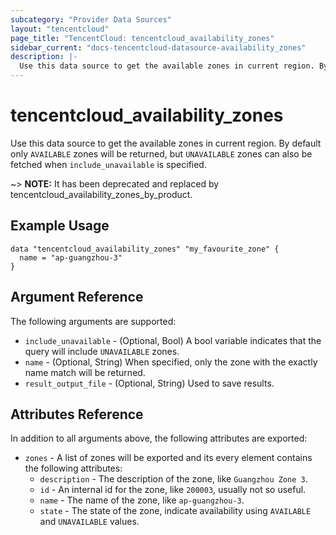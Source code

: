 ```yaml
---
subcategory: "Provider Data Sources"
layout: "tencentcloud"
page_title: "TencentCloud: tencentcloud_availability_zones"
sidebar_current: "docs-tencentcloud-datasource-availability_zones"
description: |-
  Use this data source to get the available zones in current region. By default only `AVAILABLE` zones will be returned, but `UNAVAILABLE` zones can also be fetched when `include_unavailable` is specified.
---
```


# tencentcloud_availability_zones

Use this data source to get the available zones in current region. By default only `AVAILABLE` zones will be returned, but `UNAVAILABLE` zones can also be fetched when `include_unavailable` is specified.

~> **NOTE:** It has been deprecated and replaced by tencentcloud_availability_zones_by_product.

## Example Usage

```hcl
data "tencentcloud_availability_zones" "my_favourite_zone" {
  name = "ap-guangzhou-3"
}
```

## Argument Reference

The following arguments are supported:

* `include_unavailable` - (Optional, Bool) A bool variable indicates that the query will include `UNAVAILABLE` zones.
* `name` - (Optional, String) When specified, only the zone with the exactly name match will be returned.
* `result_output_file` - (Optional, String) Used to save results.

## Attributes Reference

In addition to all arguments above, the following attributes are exported:

* `zones` - A list of zones will be exported and its every element contains the following attributes:
  * `description` - The description of the zone, like `Guangzhou Zone 3`.
  * `id` - An internal id for the zone, like `200003`, usually not so useful.
  * `name` - The name of the zone, like `ap-guangzhou-3`.
  * `state` - The state of the zone, indicate availability using `AVAILABLE` and `UNAVAILABLE` values.



